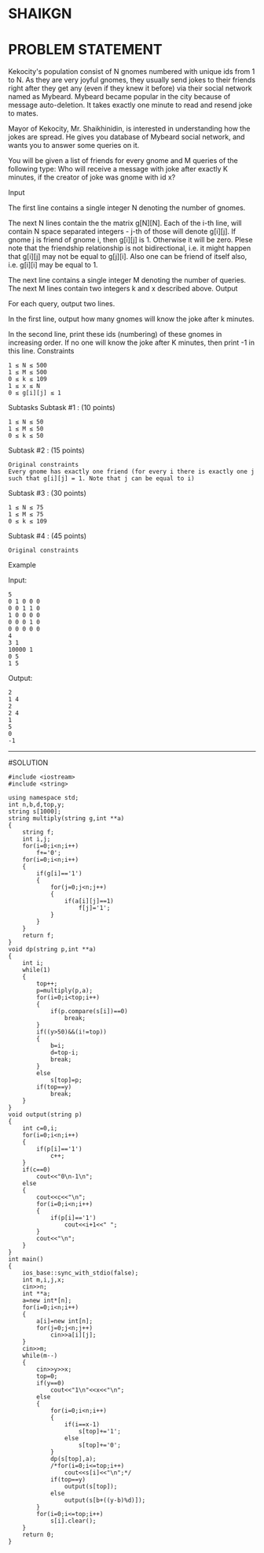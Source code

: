 # SHAIKGN
# PROBLEM STATEMENT
Kekocity's population consist of N gnomes numbered with unique ids from 1 to N. As they are very joyful gnomes, they usually send jokes to their friends right after they get any (even if they knew it before) via their social network named as Mybeard. Mybeard became popular in the city because of message auto-deletion. It takes exactly one minute to read and resend joke to mates.

Mayor of Kekocity, Mr. Shaikhinidin, is interested in understanding how the jokes are spread. He gives you database of Mybeard social network, and wants you to answer some queries on it.

You will be given a list of friends for every gnome and M queries of the following type: Who will receive a message with joke after exactly K minutes, if the creator of joke was gnome with id x?

Input

The first line contains a single integer N denoting the number of gnomes.

The next N lines contain the the matrix g[N][N]. Each of the i-th line, will contain N space separated integers - j-th of those will denote g[i][j]. If gnome j is friend of gnome i, then g[i][j] is 1. Otherwise it will be zero. Plese note that the friendship relationship is not bidirectional, i.e. it might happen that g[i][j] may not be equal to g[j][i]. Also one can be friend of itself also, i.e. g[i][i] may be equal to 1.

The next line contains a single integer M denoting the number of queries. The next M lines contain two integers k and x described above.
Output

For each query, output two lines.

In the first line, output how many gnomes will know the joke after k minutes.

In the second line, print these ids (numbering) of these gnomes in increasing order. If no one will know the joke after K minutes, then print -1 in this line.
Constraints

    1 ≤ N ≤ 500
    1 ≤ M ≤ 500
    0 ≤ k ≤ 109
    1 ≤ x ≤ N
    0 ≤ g[i][j] ≤ 1

Subtasks
Subtask #1 : (10 points)

    1 ≤ N ≤ 50
    1 ≤ M ≤ 50
    0 ≤ k ≤ 50


Subtask #2 : (15 points)

    Original constraints
    Every gnome has exactly one friend (for every i there is exactly one j such that g[i][j] = 1. Note that j can be equal to i)


Subtask #3 : (30 points)

    1 ≤ N ≤ 75
    1 ≤ M ≤ 75
    0 ≤ k ≤ 109


Subtask #4 : (45 points)

    Original constraints

Example

Input:

    5
    0 1 0 0 0
    0 0 1 1 0
    1 0 0 0 0
    0 0 0 1 0
    0 0 0 0 0
    4
    3 1
    10000 1
    0 5
    1 5

Output:

    2
    1 4
    2
    2 4
    1
    5
    0
    -1
    
******************************************************************************************************************************

#SOLUTION

    #include <iostream>
    #include <string>
 
    using namespace std;
    int n,b,d,top,y;
    string s[1000];
    string multiply(string g,int **a)
    {
        string f;
        int i,j;
        for(i=0;i<n;i++)
            f+='0';
        for(i=0;i<n;i++)
        {
            if(g[i]=='1')
            {
                for(j=0;j<n;j++)
                {
                    if(a[i][j]==1)
                        f[j]='1';
                }
            }
        }
        return f;
    }
    void dp(string p,int **a)
    {
        int i;
        while(1)
        {
            top++;
            p=multiply(p,a);
            for(i=0;i<top;i++)
            {
                if(p.compare(s[i])==0)
                    break;
            }
            if((y>50)&&(i!=top))
            {
                b=i;
                d=top-i;
                break;
            }
            else
                s[top]=p;
            if(top==y)
                break;
        }
    }   
    void output(string p)
    {
        int c=0,i;
        for(i=0;i<n;i++)
        {
            if(p[i]=='1')
                c++;
        }
        if(c==0)
            cout<<"0\n-1\n";
        else
        {
            cout<<c<<"\n";
            for(i=0;i<n;i++)
            {
                if(p[i]=='1')
                    cout<<i+1<<" ";
            }
            cout<<"\n";
        }
    }
    int main()
    {
        ios_base::sync_with_stdio(false);
        int m,i,j,x;
        cin>>n;
        int **a;
        a=new int*[n];
        for(i=0;i<n;i++)
        {
            a[i]=new int[n];
            for(j=0;j<n;j++)
                cin>>a[i][j];
        }
        cin>>m;
        while(m--)
        {
            cin>>y>>x;
            top=0;
            if(y==0)
                cout<<"1\n"<<x<<"\n";
            else
            {
                for(i=0;i<n;i++)
                {
                    if(i==x-1)
                        s[top]+='1';
                    else
                        s[top]+='0';
                }
                dp(s[top],a);
                /*for(i=0;i<=top;i++)
                    cout<<s[i]<<"\n";*/
                if(top==y)
                    output(s[top]);
                else
                    output(s[b+((y-b)%d)]);
            }
            for(i=0;i<=top;i++)
                s[i].clear();
        }
        return 0;
    }
